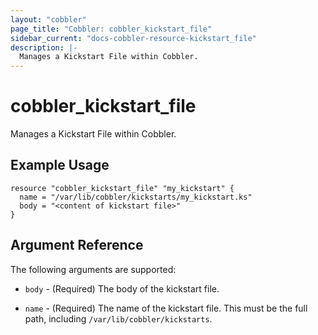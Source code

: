 ```yaml
---
layout: "cobbler"
page_title: "Cobbler: cobbler_kickstart_file"
sidebar_current: "docs-cobbler-resource-kickstart_file"
description: |-
  Manages a Kickstart File within Cobbler.
---
```


# cobbler_kickstart_file

Manages a Kickstart File within Cobbler.

## Example Usage

```hcl
resource "cobbler_kickstart_file" "my_kickstart" {
  name = "/var/lib/cobbler/kickstarts/my_kickstart.ks"
  body = "<content of kickstart file>"
}
```

## Argument Reference

The following arguments are supported:

* `body` - (Required) The body of the kickstart file.

* `name` - (Required) The name of the kickstart file. This must be
  the full path, including `/var/lib/cobbler/kickstarts`.
